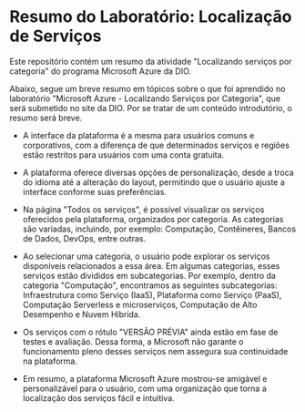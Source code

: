 # Resumo do Laboratório: Localização de Serviços

Este repositório contém um resumo da atividade "Localizando serviços por categoria" do programa Microsoft Azure da DIO.

Abaixo, segue um breve resumo em tópicos sobre o que foi aprendido no laboratório "Microsoft Azure - Localizando Serviços por Categoria", que será submetido no site da DIO. Por se tratar de um conteúdo introdutório, o resumo será breve.

- A interface da plataforma é a mesma para usuários comuns e corporativos, com a diferença de que determinados serviços e regiões estão restritos para usuários com uma conta gratuita.

- A plataforma oferece diversas opções de personalização, desde a troca do idioma até a alteração do layout, permitindo que o usuário ajuste a interface conforme suas preferências.

- Na página "Todos os serviços", é possível visualizar os serviços oferecidos pela plataforma, organizados por categoria. As categorias são variadas, incluindo, por exemplo: Computação, Contêineres, Bancos de Dados, DevOps, entre outras.

- Ao selecionar uma categoria, o usuário pode explorar os serviços disponíveis relacionados a essa área. Em algumas categorias, esses serviços estão divididos em subcategorias. Por exemplo, dentro da categoria "Computação", encontramos as seguintes subcategorias: Infraestrutura como Serviço (IaaS), Plataforma como Serviço (PaaS), Computação Serverless e microserviços, Computação de Alto Desempenho e Nuvem Híbrida.

- Os serviços com o rótulo "VERSÃO PRÉVIA" ainda estão em fase de testes e avaliação. Dessa forma, a Microsoft não garante o funcionamento pleno desses serviços nem assegura sua continuidade na plataforma.

- Em resumo, a plataforma Microsoft Azure mostrou-se amigável e personalizável para o usuário, com uma organização que torna a localização dos serviços fácil e intuitiva.
